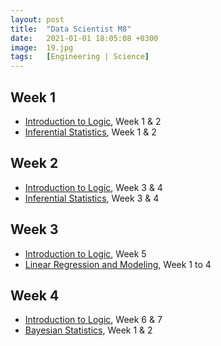 ```yaml
---
layout: post
title:  "Data Scientist M8"
date:   2021-01-01 18:05:08 +0300
image:  19.jpg
tags:   [Engineering | Science]
---
```

## Week 1
- [Introduction to Logic](https://www.coursera.org/learn/logic-introduction?ranMID=40328&ranEAID=ZbA30aiKocg&ranSiteID=ZbA30aiKocg-cpcgoHVDtpzwfbP59xaqSg&siteID=ZbA30aiKocg-cpcgoHVDtpzwfbP59xaqSg&utm_content=10&utm_medium=partners&utm_source=linkshare&utm_campaign=ZbA30aiKocg#syllabus), Week 1 & 2
- [Inferential Statistics](https://www.coursera.org/learn/inferential-statistics-intro?specialization=statistics), Week 1 & 2
## Week 2
- [Introduction to Logic](https://www.coursera.org/learn/logic-introduction?ranMID=40328&ranEAID=ZbA30aiKocg&ranSiteID=ZbA30aiKocg-cpcgoHVDtpzwfbP59xaqSg&siteID=ZbA30aiKocg-cpcgoHVDtpzwfbP59xaqSg&utm_content=10&utm_medium=partners&utm_source=linkshare&utm_campaign=ZbA30aiKocg#syllabus), Week 3 & 4
- [Inferential Statistics](https://www.coursera.org/learn/inferential-statistics-intro?specialization=statistics), Week 3 & 4

## Week 3
- [Introduction to Logic](https://www.coursera.org/learn/logic-introduction?ranMID=40328&ranEAID=ZbA30aiKocg&ranSiteID=ZbA30aiKocg-cpcgoHVDtpzwfbP59xaqSg&siteID=ZbA30aiKocg-cpcgoHVDtpzwfbP59xaqSg&utm_content=10&utm_medium=partners&utm_source=linkshare&utm_campaign=ZbA30aiKocg#syllabus), Week 5
- [Linear Regression and Modeling](https://www.coursera.org/learn/linear-regression-model?specialization=statistics), Week 1 to 4

## Week 4
- [Introduction to Logic](https://www.coursera.org/learn/logic-introduction?ranMID=40328&ranEAID=ZbA30aiKocg&ranSiteID=ZbA30aiKocg-cpcgoHVDtpzwfbP59xaqSg&siteID=ZbA30aiKocg-cpcgoHVDtpzwfbP59xaqSg&utm_content=10&utm_medium=partners&utm_source=linkshare&utm_campaign=ZbA30aiKocg#syllabus), Week 6 & 7
- [Bayesian Statistics](https://www.coursera.org/learn/bayesian?specialization=statistics), Week 1 & 2

[jekyll-docs]: https://jekyllrb.com/docs/home
[jekyll-gh]:   https://github.com/jekyll/jekyll
[jekyll-talk]: https://talk.jekyllrb.com/
